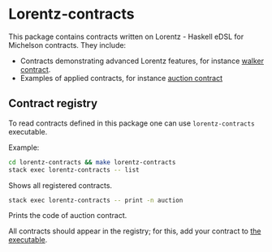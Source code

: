 # Lorentz-contracts

This package contains contracts written on Lorentz - Haskell eDSL for Michelson
contracts.
They include:

* Contracts demonstrating advanced Lorentz features, for instance
[walker contract](src/Lorentz/Contracts/Walker.hs).
* Examples of applied contracts, for instance
[auction contract](src/Lorentz/Contracts/Auction.hs)

## Contract registry

To read contracts defined in this package one can use `lorentz-contracts` executable.

Example:
```sh
cd lorentz-contracts && make lorentz-contracts
stack exec lorentz-contracts -- list
```
Shows all registered contracts.

```sh
stack exec lorentz-contracts -- print -n auction
```
Prints the code of auction contract.

All contracts should appear in the registry; for this, add your contract to [the executable](./app/Main.hs).
